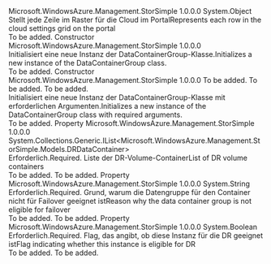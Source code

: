 <Type Name="DataContainerGroup" FullName="Microsoft.WindowsAzure.Management.StorSimple.Models.DataContainerGroup">
  <TypeSignature Language="C#" Value="public class DataContainerGroup" />
  <TypeSignature Language="ILAsm" Value=".class public auto ansi beforefieldinit DataContainerGroup extends System.Object" />
  <TypeSignature Language="DocId" Value="T:Microsoft.WindowsAzure.Management.StorSimple.Models.DataContainerGroup" />
  <TypeSignature Language="VB.NET" Value="Public Class DataContainerGroup" />
  <TypeSignature Language="F#" Value="type DataContainerGroup = class" />
  <AssemblyInfo>
    <AssemblyName>Microsoft.WindowsAzure.Management.StorSimple</AssemblyName>
    <AssemblyVersion>1.0.0.0</AssemblyVersion>
  </AssemblyInfo>
  <Base>
    <BaseTypeName>System.Object</BaseTypeName>
  </Base>
  <Interfaces />
  <Docs>
    <summary>
            <span data-ttu-id="106cb-101">Stellt jede Zeile im Raster für die Cloud im Portal</span><span class="sxs-lookup"><span data-stu-id="106cb-101">Represents each row in the cloud settings grid on the portal</span></span>
            </summary>
    <remarks>To be added.</remarks>
  </Docs>
  <Members>
    <Member MemberName=".ctor">
      <MemberSignature Language="C#" Value="public DataContainerGroup ();" />
      <MemberSignature Language="ILAsm" Value=".method public hidebysig specialname rtspecialname instance void .ctor() cil managed" />
      <MemberSignature Language="DocId" Value="M:Microsoft.WindowsAzure.Management.StorSimple.Models.DataContainerGroup.#ctor" />
      <MemberSignature Language="VB.NET" Value="Public Sub New ()" />
      <MemberType>Constructor</MemberType>
      <AssemblyInfo>
        <AssemblyName>Microsoft.WindowsAzure.Management.StorSimple</AssemblyName>
        <AssemblyVersion>1.0.0.0</AssemblyVersion>
      </AssemblyInfo>
      <Parameters />
      <Docs>
        <summary>
            <span data-ttu-id="106cb-102">Initialisiert eine neue Instanz der DataContainerGroup-Klasse.</span><span class="sxs-lookup"><span data-stu-id="106cb-102">Initializes a new instance of the DataContainerGroup class.</span></span>
            </summary>
        <remarks>To be added.</remarks>
      </Docs>
    </Member>
    <Member MemberName=".ctor">
      <MemberSignature Language="C#" Value="public DataContainerGroup (System.Collections.Generic.List&lt;Microsoft.WindowsAzure.Management.StorSimple.Models.DRDataContainer&gt; dCGroup, string ineligibilityMessage, bool isDCGroupEligibleForDR);" />
      <MemberSignature Language="ILAsm" Value=".method public hidebysig specialname rtspecialname instance void .ctor(class System.Collections.Generic.List`1&lt;class Microsoft.WindowsAzure.Management.StorSimple.Models.DRDataContainer&gt; dCGroup, string ineligibilityMessage, bool isDCGroupEligibleForDR) cil managed" />
      <MemberSignature Language="DocId" Value="M:Microsoft.WindowsAzure.Management.StorSimple.Models.DataContainerGroup.#ctor(System.Collections.Generic.List{Microsoft.WindowsAzure.Management.StorSimple.Models.DRDataContainer},System.String,System.Boolean)" />
      <MemberSignature Language="VB.NET" Value="Public Sub New (dCGroup As List(Of DRDataContainer), ineligibilityMessage As String, isDCGroupEligibleForDR As Boolean)" />
      <MemberSignature Language="F#" Value="new Microsoft.WindowsAzure.Management.StorSimple.Models.DataContainerGroup : System.Collections.Generic.List&lt;Microsoft.WindowsAzure.Management.StorSimple.Models.DRDataContainer&gt; * string * bool -&gt; Microsoft.WindowsAzure.Management.StorSimple.Models.DataContainerGroup" Usage="new Microsoft.WindowsAzure.Management.StorSimple.Models.DataContainerGroup (dCGroup, ineligibilityMessage, isDCGroupEligibleForDR)" />
      <MemberType>Constructor</MemberType>
      <AssemblyInfo>
        <AssemblyName>Microsoft.WindowsAzure.Management.StorSimple</AssemblyName>
        <AssemblyVersion>1.0.0.0</AssemblyVersion>
      </AssemblyInfo>
      <Parameters>
        <Parameter Name="dCGroup" Type="System.Collections.Generic.List&lt;Microsoft.WindowsAzure.Management.StorSimple.Models.DRDataContainer&gt;" />
        <Parameter Name="ineligibilityMessage" Type="System.String" />
        <Parameter Name="isDCGroupEligibleForDR" Type="System.Boolean" />
      </Parameters>
      <Docs>
        <param name="dCGroup">To be added.</param>
        <param name="ineligibilityMessage">To be added.</param>
        <param name="isDCGroupEligibleForDR">To be added.</param>
        <summary>
            <span data-ttu-id="106cb-103">Initialisiert eine neue Instanz der DataContainerGroup-Klasse mit erforderlichen Argumenten.</span><span class="sxs-lookup"><span data-stu-id="106cb-103">Initializes a new instance of the DataContainerGroup class with required arguments.</span></span>
            </summary>
        <remarks>To be added.</remarks>
      </Docs>
    </Member>
    <Member MemberName="DCGroup">
      <MemberSignature Language="C#" Value="public System.Collections.Generic.IList&lt;Microsoft.WindowsAzure.Management.StorSimple.Models.DRDataContainer&gt; DCGroup { get; set; }" />
      <MemberSignature Language="ILAsm" Value=".property instance class System.Collections.Generic.IList`1&lt;class Microsoft.WindowsAzure.Management.StorSimple.Models.DRDataContainer&gt; DCGroup" />
      <MemberSignature Language="DocId" Value="P:Microsoft.WindowsAzure.Management.StorSimple.Models.DataContainerGroup.DCGroup" />
      <MemberSignature Language="VB.NET" Value="Public Property DCGroup As IList(Of DRDataContainer)" />
      <MemberSignature Language="F#" Value="member this.DCGroup : System.Collections.Generic.IList&lt;Microsoft.WindowsAzure.Management.StorSimple.Models.DRDataContainer&gt; with get, set" Usage="Microsoft.WindowsAzure.Management.StorSimple.Models.DataContainerGroup.DCGroup" />
      <MemberType>Property</MemberType>
      <AssemblyInfo>
        <AssemblyName>Microsoft.WindowsAzure.Management.StorSimple</AssemblyName>
        <AssemblyVersion>1.0.0.0</AssemblyVersion>
      </AssemblyInfo>
      <ReturnValue>
        <ReturnType>System.Collections.Generic.IList&lt;Microsoft.WindowsAzure.Management.StorSimple.Models.DRDataContainer&gt;</ReturnType>
      </ReturnValue>
      <Docs>
        <summary>
            <span data-ttu-id="106cb-104">Erforderlich.</span><span class="sxs-lookup"><span data-stu-id="106cb-104">Required.</span></span> <span data-ttu-id="106cb-105">Liste der DR-Volume-Container</span><span class="sxs-lookup"><span data-stu-id="106cb-105">List of DR volume containers</span></span>
            </summary>
        <value>To be added.</value>
        <remarks>To be added.</remarks>
      </Docs>
    </Member>
    <Member MemberName="IneligibilityMessage">
      <MemberSignature Language="C#" Value="public string IneligibilityMessage { get; set; }" />
      <MemberSignature Language="ILAsm" Value=".property instance string IneligibilityMessage" />
      <MemberSignature Language="DocId" Value="P:Microsoft.WindowsAzure.Management.StorSimple.Models.DataContainerGroup.IneligibilityMessage" />
      <MemberSignature Language="VB.NET" Value="Public Property IneligibilityMessage As String" />
      <MemberSignature Language="F#" Value="member this.IneligibilityMessage : string with get, set" Usage="Microsoft.WindowsAzure.Management.StorSimple.Models.DataContainerGroup.IneligibilityMessage" />
      <MemberType>Property</MemberType>
      <AssemblyInfo>
        <AssemblyName>Microsoft.WindowsAzure.Management.StorSimple</AssemblyName>
        <AssemblyVersion>1.0.0.0</AssemblyVersion>
      </AssemblyInfo>
      <ReturnValue>
        <ReturnType>System.String</ReturnType>
      </ReturnValue>
      <Docs>
        <summary>
            <span data-ttu-id="106cb-106">Erforderlich.</span><span class="sxs-lookup"><span data-stu-id="106cb-106">Required.</span></span> <span data-ttu-id="106cb-107">Grund, warum die Datengruppe für den Container nicht für Failover geeignet ist</span><span class="sxs-lookup"><span data-stu-id="106cb-107">Reason why the data container group is not eligible for failover</span></span>
            </summary>
        <value>To be added.</value>
        <remarks>To be added.</remarks>
      </Docs>
    </Member>
    <Member MemberName="IsDCGroupEligibleForDR">
      <MemberSignature Language="C#" Value="public bool IsDCGroupEligibleForDR { get; set; }" />
      <MemberSignature Language="ILAsm" Value=".property instance bool IsDCGroupEligibleForDR" />
      <MemberSignature Language="DocId" Value="P:Microsoft.WindowsAzure.Management.StorSimple.Models.DataContainerGroup.IsDCGroupEligibleForDR" />
      <MemberSignature Language="VB.NET" Value="Public Property IsDCGroupEligibleForDR As Boolean" />
      <MemberSignature Language="F#" Value="member this.IsDCGroupEligibleForDR : bool with get, set" Usage="Microsoft.WindowsAzure.Management.StorSimple.Models.DataContainerGroup.IsDCGroupEligibleForDR" />
      <MemberType>Property</MemberType>
      <AssemblyInfo>
        <AssemblyName>Microsoft.WindowsAzure.Management.StorSimple</AssemblyName>
        <AssemblyVersion>1.0.0.0</AssemblyVersion>
      </AssemblyInfo>
      <ReturnValue>
        <ReturnType>System.Boolean</ReturnType>
      </ReturnValue>
      <Docs>
        <summary>
            <span data-ttu-id="106cb-108">Erforderlich.</span><span class="sxs-lookup"><span data-stu-id="106cb-108">Required.</span></span> <span data-ttu-id="106cb-109">Flag, das angibt, ob diese Instanz für die DR geeignet ist</span><span class="sxs-lookup"><span data-stu-id="106cb-109">Flag indicating whether this instance is eligible for DR</span></span>
            </summary>
        <value>To be added.</value>
        <remarks>To be added.</remarks>
      </Docs>
    </Member>
  </Members>
</Type>